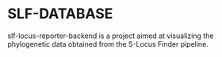 # SLF-DATABASE
slf-locus-reporter-backend is a project aimed at visualizing the phylogenetic data obtained from the S-Locus Finder pipeline.
